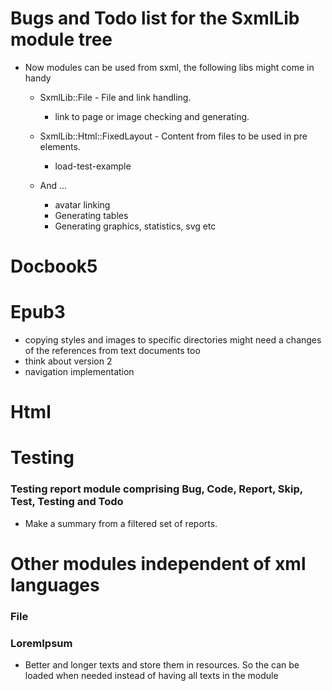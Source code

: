 # Bugs and Todo list for the SxmlLib module tree

* Now modules can be used from sxml, the following libs might come in handy
  * SxmlLib::File - File and link handling.
    * link to page or image checking and generating.

  * SxmlLib::Html::FixedLayout - Content from files to be used in pre elements.
    * load-test-example
  * And ...
    * avatar linking
    * Generating tables
    * Generating graphics, statistics, svg etc

# Docbook5

# Epub3
  * copying styles and images to specific directories might need a changes of the references from text documents too
  * think about version 2
  * navigation implementation

# Html

# Testing
### Testing report module comprising Bug, Code, Report, Skip, Test, Testing and Todo
* Make a summary from a filtered set of reports.

# Other modules independent of xml languages

### File

### LoremIpsum
* Better and longer texts and store them in resources. So the can be loaded when needed instead of having all texts in the module
